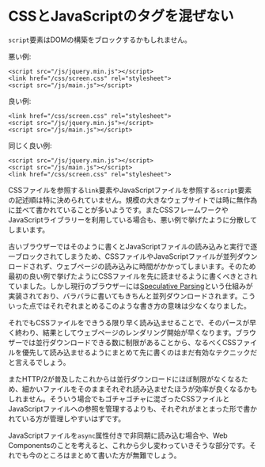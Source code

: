 # CSSとJavaScriptのタグを混ぜない

`script`要素はDOMの構築をブロックするかもしれません。

悪い例:

    <script src="/js/jquery.min.js"></script>
    <link href="/css/screen.css" rel="stylesheet">
    <script src="/js/main.js"></script>

良い例:

    <link href="/css/screen.css" rel="stylesheet">
    <script src="/js/jquery.min.js"></script>
    <script src="/js/main.js"></script>

同じく良い例:

    <script src="/js/jquery.min.js"></script>
    <script src="/js/main.js"></script>
    <link href="/css/screen.css" rel="stylesheet">

CSSファイルを参照する`link`要素やJavaScriptファイルを参照する`script`要素の記述順は特に決められていません。規模の大きなウェブサイトでは時に無作為に並べて書かれていることが多いようです。またCSSフレームワークやJavaScriptライブラリーを利用している場合も、悪い例で挙げたように分散してしまいます。

古いブラウザーではそのように書くとJavaScriptファイルの読み込みと実行で逐一ブロックされてしまうため、CSSファイルやJavaScriptファイルが並列ダウンロードされず、ウェブページの読み込みに時間がかかってしまいます。そのため最初の良い例で挙げたようにCSSファイルを先に読ませるように書くべきとされていました。しかし現行のブラウザーには[Speculative Parsing](https://developer.mozilla.org/en-US/docs/Web/HTML/Optimizing_your_pages_for_speculative_parsing)という仕組みが実装されており、バラバラに書いてもきちんと並列ダウンロードされます。こういった点ではそれぞれまとめるこのような書き方の意味は少なくなりました。

それでもCSSファイルをできうる限り早く読み込ませることで、そのパースが早く終わり、結果としてウェブページのレンダリング開始が早くなります。ブラウザーでは並行ダウンロードできる数に制限があることから、なるべくCSSファイルを優先して読み込ませるようにまとめて先に書くのはまだ有効なテクニックだと言えるでしょう。

またHTTP/2が普及したこれからは並行ダウンロードにほぼ制限がなくなるため、細かいファイルをそのままそれぞれ読み込ませたほうが効率が良くなるかもしれません。そういう場合でもゴチャゴチャに混ざったCSSファイルとJavaScriptファイルへの参照を管理するよりも、それぞれがまとまった形で書かれている方が管理しやすいはずです。

JavaScriptファイルを`async`属性付きで非同期に読み込む場合や、Web Componentsのことを考えると、これから少し変わっていきそうな部分です。それでも今のところはまとめて書いた方が無難でしょう。
